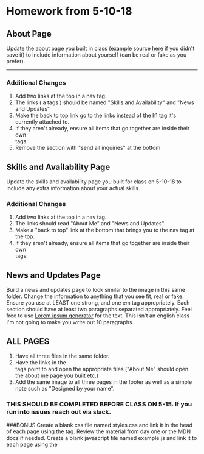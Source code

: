 # Homework from 5-10-18


## About Page
Update the about page you built in class (example source [here](https://github.com/miketruax/MidlandCodeAcademy/blob/master/5-9-18/Solution/BasicAboutPageSolution.html) if you didn't save it) to include information about yourself (can be real or fake as you prefer).


----
### Additional Changes
1. Add two links at the top in a nav tag.
2. The links ( a tags ) should be named "Skills and Availability" and "News and Updates" 
3. Make the back to top link go to the links instead of the h1 tag it's currently attached to.
4. If they aren't already, ensure all items that go together are inside their own <div> tags.
5. Remove the section with "send all inquiries" at the bottom


## Skills and Availability Page
Update the skills and availability page you built for class on 5-10-18 to include any extra information about your actual skills.

### Additional Changes
1. Add two links at the top in a nav tag.
2. The links should read "About Me" and "News and Updates"
3. Make a "back to top" link at the bottom that brings you to the nav tag at the top.
4. If they aren't already, ensure all items that go together are inside their own <div> tags.



## News and Updates Page

Build a news and updates page to look similar to the image in this same folder. 
Change the information to anything that you see fit, real or fake. 
Ensure you use at LEAST one strong, and one em tag appropriately. Each section should have at least two paragraphs separated appropriately.
Feel free to use [Lorem ipsum generator](https://www.lipsum.com/) for the text. This isn't an english class I'm not going to make you write out 10 paragraphs.

## ALL PAGES
1. Have all three files in the same folder.
2. Have the links in the <nav> tags point to and open the appropriate files ("About Me" should open the about me page you built etc.)
3. Add the same image to all three pages in the footer as well as a simple note such as "Designed by your name".

### THIS SHOULD BE COMPLETED BEFORE CLASS ON 5-15. If you run into issues reach out via slack.


###BONUS
Create a blank css file named styles.css and link it in the head of each page using the <link> tag. Review the material from day one or the MDN docs if needed.
Create a blank javascript file named example.js and link it to each page using the <script> tag at the bottom of the page right before you close the <body> tag.
In the news and updates page, have two buttons: One should have the words "Subscribe" with the other having the words "Like". These won't do anything yet. and don't appear in the example image.

